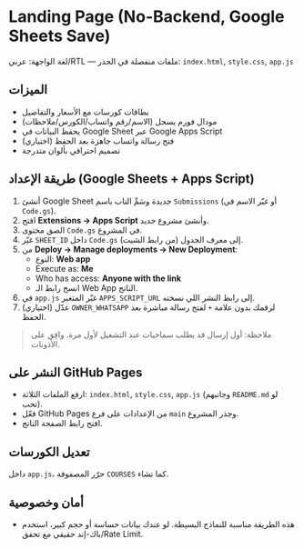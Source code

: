 # Landing Page (No-Backend, Google Sheets Save)

لغة الواجهة: عربي/RTL — ملفات منفصلة في الجذر: `index.html`, `style.css`, `app.js`

## الميزات
- بطاقات كورسات مع الأسعار والتفاصيل
- مودال فورم يسجل (الاسم/رقم واتساب/الكورس/ملاحظات)
- يحفظ البيانات في Google Sheet عبر Google Apps Script
- فتح رسالة واتساب جاهزة بعد الحفظ (اختياري)
- تصميم احترافي بألوان متدرجة

## طريقة الإعداد (Google Sheets + Apps Script)
1) أنشئ Google Sheet جديدة وسَمِّ التاب باسم `Submissions` (أو غيّر الاسم في `Code.gs`).
2) افتح **Extensions → Apps Script** وأنشئ مشروع جديد.
3) الصق محتوى `Code.gs` في المشروع.
4) غيّر `SHEET_ID` داخل `Code.gs` إلى معرف الجدول (من رابط الشيت).
5) من **Deploy → Manage deployments → New Deployment**:
   - النوع: **Web app**
   - Execute as: **Me**
   - Who has access: **Anyone with the link**
   - انسخ رابط الـ Web App الناتج.
6) في `app.js` غيّر المتغير `APPS_SCRIPT_URL` إلى رابط النشر اللي نسخته.
7) (اختياري) عدّل `OWNER_WHATSAPP` لرقمك بدون علامة `+` لفتح رسالة مباشرة بعد الحفظ.

> ملاحظة: أول إرسال قد يطلب سماحيات عند التشغيل لأول مرة. وافِق على الأذونات.

## النشر على GitHub Pages
- ارفع الملفات الثلاثة: `index.html`, `style.css`, `app.js` (وجانبهم `README.md` لو تحب).
- فعّل GitHub Pages من الإعدادات على فرع `main` وجذر المشروع.
- افتح رابط الصفحة الناتج.

## تعديل الكورسات
داخل `app.js`، حرّر المصفوفة `COURSES` كما تشاء.

## أمان وخصوصية
- هذه الطريقة مناسبة للنماذج البسيطة. لو عندك بيانات حساسة أو حجم كبير، استخدم باك-إند حقيقي مع تحقق/Rate Limit.
